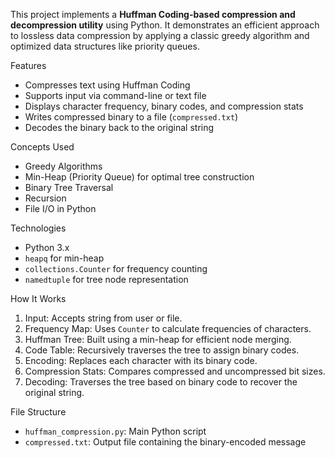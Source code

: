 This project implements a **Huffman Coding-based compression and decompression utility** using Python. It demonstrates an efficient approach to lossless data compression by applying a classic greedy algorithm and optimized data structures like priority queues.

Features

- Compresses text using Huffman Coding
- Supports input via command-line or text file
- Displays character frequency, binary codes, and compression stats
- Writes compressed binary to a file (`compressed.txt`)
- Decodes the binary back to the original string

Concepts Used

- Greedy Algorithms
- Min-Heap (Priority Queue) for optimal tree construction
- Binary Tree Traversal
- Recursion
- File I/O in Python

Technologies

- Python 3.x
- `heapq` for min-heap
- `collections.Counter` for frequency counting
- `namedtuple` for tree node representation

How It Works

1. Input: Accepts string from user or file.
2. Frequency Map: Uses `Counter` to calculate frequencies of characters.
3. Huffman Tree: Built using a min-heap for efficient node merging.
4. Code Table: Recursively traverses the tree to assign binary codes.
5. Encoding: Replaces each character with its binary code.
6. Compression Stats: Compares compressed and uncompressed bit sizes.
7. Decoding: Traverses the tree based on binary code to recover the original string.

File Structure

- `huffman_compression.py`: Main Python script
- `compressed.txt`: Output file containing the binary-encoded message



